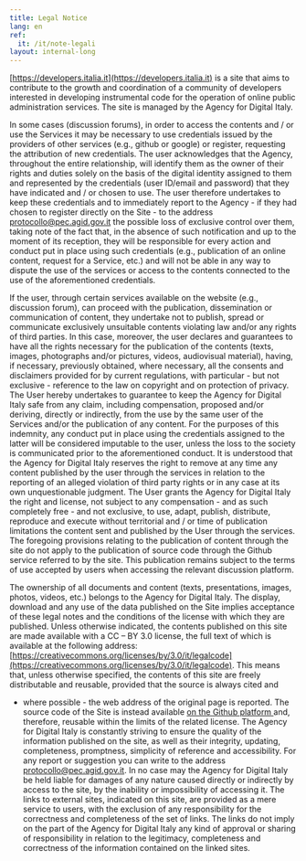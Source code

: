 ```yaml
---
title: Legal Notice 
lang: en
ref:
  it: /it/note-legali
layout: internal-long
---
```


[https://developers.italia.it](https://developers.italia.it) is a site that
aims to contribute to the growth and coordination of a community of developers
interested in developing instrumental code for the operation of online public
administration services. The site is managed by the Agency for Digital Italy.

In some cases (discussion forums), in order to access the contents and / or use
the Services it may be necessary to use credentials issued by the providers of
other services (e.g., github or google) or register, requesting the
attribution of new credentials. The user acknowledges that the Agency,
throughout the entire relationship, will identify them as the owner of their
rights and duties solely on the basis of the digital identity assigned to them
and represented by the credentials (user ID/email and password) that they
have indicated and / or chosen to use. The user therefore undertakes to keep
these credentials and to immediately report to the Agency - if they had chosen
to register directly on the Site - to the address
[protocollo@pec.agid.gov.it](mailto:protocollo@pec.agid.gov.it) the possible
loss of exclusive control over them, taking note of the fact that, in the
absence of such notification and up to the moment of its reception, they will
be responsible for every action and conduct put in place using such credentials
(e.g., publication of an online content, request for a Service, etc.) and will
not be able in any way to dispute the use of the services or access to the
contents connected to the use of the aforementioned credentials.

If the user, through certain services available on the website (e.g.,
discussion forum), can proceed with the publication, dissemination or
communication of content, they undertake not to publish, spread or communicate
exclusively unsuitable contents violating law and/or any rights of third
parties. In this case, moreover, the user declares and guarantees to have all
the rights necessary for the publication of the contents (texts, images,
photographs and/or pictures, videos, audiovisual material), having, if
necessary, previously obtained, where necessary, all the consents and
disclaimers provided for by current regulations, with particular - but not
exclusive - reference to the law on copyright and on protection of privacy. The
User hereby undertakes to guarantee to keep the Agency for Digital Italy safe
from any claim, including compensation, proposed and/or deriving, directly or
indirectly, from the use by the same user of the Services and/or the
publication of any content. For the purposes of this indemnity, any conduct put
in place using the credentials assigned to the latter will be considered
imputable to the user, unless the loss to the society is communicated prior to
the aforementioned conduct. It is understood that the Agency for Digital Italy
reserves the right to remove at any time any content published by the user
through the services in relation to the reporting of an alleged violation of
third party rights or in any case at its own unquestionable judgment. The User
grants the Agency for Digital Italy the right and license, not subject to any
compensation - and as such completely free - and not exclusive, to use, adapt,
publish, distribute, reproduce and execute without territorial and / or time of
publication limitations the content sent and published by the User through the
services. The foregoing provisions relating to the publication of content
through the site do not apply to the publication of source code through the
Github service referred to by the site. This publication remains subject to the
terms of use accepted by users when accessing the relevant discussion platform.

The ownership of all documents and content (texts, presentations, images,
photos, videos, etc.) belongs to the Agency for Digital Italy. The display,
download and any use of the data published on the Site implies acceptance of
these legal notes and the conditions of the license with which they are
published. Unless otherwise indicated, the contents published on this site are
made available with a CC – BY 3.0 license, the full text of which is available
at the following address:
[https://creativecommons.org/licenses/by/3.0/it/legalcode](https://creativecommons.org/licenses/by/3.0/it/legalcode).
This means that, unless otherwise specified, the contents of this site are
freely distributable and reusable, provided that the source is always cited and
- where possible - the web address of the original page is reported. The source
code of the Site is instead available
[on the Github platform ](https://github.com/italia/developers.italia.it) and,
therefore, reusable within the limits of the related license. The Agency for
Digital Italy is constantly striving to ensure the quality of the information
published on the site, as well as their integrity, updating, completeness,
promptness, simplicity of reference and accessibility. For any report or
suggestion you can write to the address
[protocollo@pec.agid.gov.it](mailto:protocollo@pec.agid.gov.it). In no case may
the Agency for Digital Italy be held liable for damages of any nature caused
directly or indirectly by access to the site, by the inability or impossibility
of accessing it. The links to external sites, indicated on this site, are
provided as a mere service to users, with the exclusion of any responsibility
for the correctness and completeness of the set of links. The links do not
imply on the part of the Agency for Digital Italy any kind of approval or
sharing of responsibility in relation to the legitimacy, completeness and
correctness of the information contained on the linked sites.
